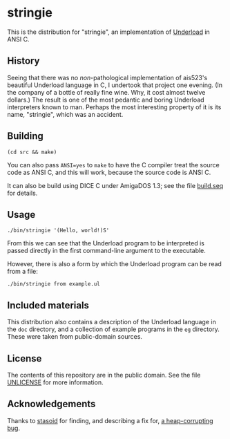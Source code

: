 stringie
========

This is the distribution for "stringie", an implementation of [Underload][] in
ANSI C.

[Underload]: http://esolangs.org/wiki/Underload

History
-------

Seeing that there was no _non_-pathological implementation of ais523's
beautiful Underload language in C, I undertook that project one evening.
(In the company of a bottle of really fine wine.  Why, it cost almost twelve
dollars.)  The result is one of the most pedantic and boring Underload
interpreters known to man.  Perhaps the most interesting property of it is its
name, "stringie", which was an accident.

Building
--------

    (cd src && make)

You can also pass `ANSI=yes` to `make` to have the C compiler treat the source
code as ANSI C, and this will work, because the source code is ANSI C.

It can also be build using DICE C under AmigaDOS 1.3; see the file
[build.seq](build.seq) for details.

Usage
-----

    ./bin/stringie '(Hello, world!)S'

From this we can see that the Underload program to be interpreted is passed
directly in the first command-line argument to the executable.

However, there is also a form by which the Underload program can be read from
a file:

    ./bin/stringie from example.ul

Included materials
------------------

This distribution also contains a description of the Underload language
in the `doc` directory, and a collection of example programs in the `eg`
directory.  These were taken from public-domain sources.

License
-------

The contents of this repository are in the public domain.  See the file
[UNLICENSE](UNLICENSE) for more information.

Acknowledgements
----------------

Thanks to [stasoid](https://github.com/stasoid) for finding, and describing a
fix for, [a heap-corrupting bug](https://github.com/catseye/Dipple/issues/2).
